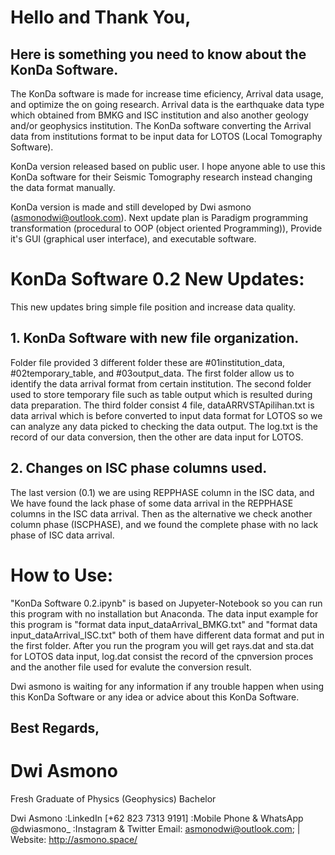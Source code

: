 # Hello and Thank You,
## Here is something you need to know about the KonDa Software.

The KonDa software is made for increase time eficiency, Arrival data usage, and optimize the on going research. Arrival data is the earthquake data type which obtained from BMKG and ISC institution and also another geology and/or geophysics institution. The KonDa software converting the Arrival data from institutions format to be input data for LOTOS (Local Tomography Software).

KonDa version released based on public user. I hope anyone able to use this KonDa software for their Seismic Tomography research instead changing the data format manually.

KonDa version is made and still developed by Dwi asmono (asmonodwi@outlook.com). Next update plan is Paradigm programming transformation (procedural to OOP (object oriented Programming)), Provide it's GUI (graphical user interface), and executable software.

# KonDa Software 0.2 New Updates:
This new updates bring simple file position and increase data quality.
## 1. KonDa Software with new file organization.
Folder file provided 3 different folder these are #01institution_data, #02temporary_table, and #03output_data.
The first folder allow us to identify the data arrival format from certain institution. The second folder used to store temporary file such as table output which is resulted during data preparation. The third folder consist 4 file, dataARRVSTApilihan.txt is data arrival which is before converted to input data format for LOTOS so we can analyze any data picked to checking the data output. The log.txt is the record of our data conversion, then the other are data input for LOTOS.
## 2. Changes on ISC phase columns used.
The last version (0.1) we are using REPPHASE column in the ISC data, and 
We have found the lack phase of some data arrival in the REPPHASE columns in the ISC data arrival. Then as the alternative we check another column phase (ISCPHASE), and we found the complete phase with no lack phase of ISC data arrival. 

# How to Use:
"KonDa Software 0.2.ipynb" is based on Jupyeter-Notebook so you can run this program with no installation but Anaconda. The data input example for this program is "format data input_dataArrival_BMKG.txt" and "format data input_dataArrival_ISC.txt" both of them have different data format and put in the first folder. After you run the program you will get rays.dat and sta.dat for LOTOS data input, log.dat consist the record of the cpnversion proces and the another file used for evalute the conversion result.

Dwi asmono is waiting for any information if any trouble happen when using this KonDa Software or any idea or advice about this KonDa Software.

## Best Regards,
# Dwi Asmono
Fresh Graduate of Physics (Geophysics) Bachelor

Dwi Asmono :LinkedIn  [+62 823 7313 9191] :Mobile Phone & WhatsApp  @dwiasmono_ :Instagram & Twitter 
Email: asmonodwi@outlook.com; | Website: http://asmono.space/
